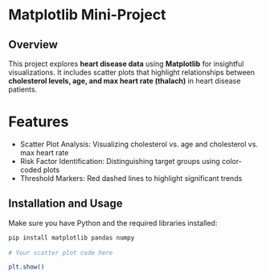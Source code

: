 # Matplotlib Mini-Project

## Overview  
This project explores **heart disease data** using **Matplotlib** for insightful visualizations. It includes scatter plots that highlight relationships between **cholesterol levels, age, and max heart rate (thalach)** in heart disease patients.  

# Features

* Scatter Plot Analysis: Visualizing cholesterol vs. age and cholesterol vs. max heart rate
* Risk Factor Identification: Distinguishing target groups using color-coded plots
* Threshold Markers: Red dashed lines to highlight significant trends

## Installation and Usage 
Make sure you have Python and the required libraries installed:  
```bash
pip install matplotlib pandas numpy
 
# Your scatter plot code here

plt.show()

